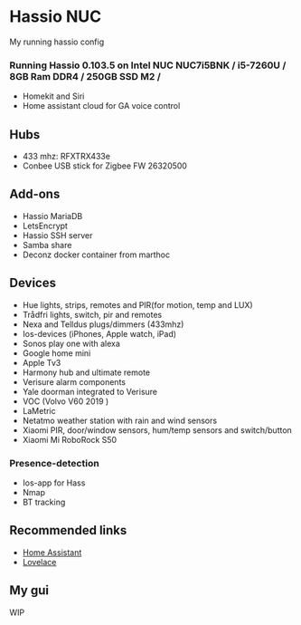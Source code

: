 # Hassio NUC
My running hassio config

### Running Hassio 0.103.5 on Intel NUC NUC7i5BNK / i5-7260U / 8GB Ram DDR4 / 250GB SSD M2 /
* Homekit and Siri
* Home assistant cloud for GA voice control

## Hubs
* 433 mhz: RFXTRX433e
* Conbee USB stick for Zigbee FW 26320500

## Add-ons
* Hassio MariaDB
* LetsEncrypt
* Hassio SSH server
* Samba share
* Deconz docker container from marthoc

## Devices
* Hue lights, strips, remotes and PIR(for motion, temp and LUX)
* Trådfri lights, switch, pir and remotes
* Nexa and Telldus plugs/dimmers (433mhz)
* Ios-devices (iPhones, Apple watch, iPad)
* Sonos play one with alexa
* Google home mini
* Apple Tv3
* Harmony hub and ultimate remote
* Verisure alarm components
* Yale doorman integrated to Verisure
* VOC (Volvo V60 2019 )
* LaMetric
* Netatmo weather station with rain and wind sensors
* Xiaomi PIR, door/window sensors, hum/temp sensors and switch/button
* Xiaomi Mi RoboRock S50

### Presence-detection
* Ios-app for Hass
* Nmap
* BT tracking

## Recommended links
* [Home Assistant](https://home-assistant.io/)
* [Lovelace](https://www.home-assistant.io/lovelace/)

## My gui

WIP